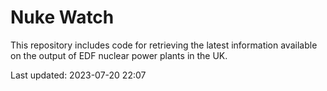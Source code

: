 # Nuke Watch

This repository includes code for retrieving the latest information available on the output of EDF nuclear power plants in the UK.

Last updated: 2023-07-20 22:07